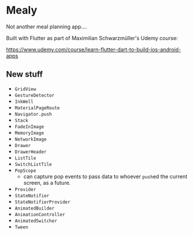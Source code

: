 # Mealy

Not another meal planning app....


Built with Flutter as part of Maximilian Schwarzmüller's Udemy course:
 
 https://www.udemy.com/course/learn-flutter-dart-to-build-ios-android-apps

## New stuff
- `GridView`
- `GestureDetector`
- `InkWell`
- `MaterialPageRoute`
- `Navigator.push`
- `Stack`
- `FadeInImage`
- `MemoryImage`
- `NetworkImage`
- `Drawer`
- `DrawerHeader`
- `ListTile`
- `SwitchListTile`
- `PopScope`
    - can capture pop events to pass data to whoever `push`ed the current screen, as a future.
- `Provider`
- `StateNotifier`
- `StateNotifierProvider`
- `AnimatedBuilder`
- `AnimationController`
- `AnimatedSwitcher`
- `Tween`
